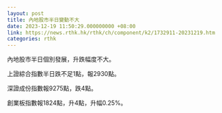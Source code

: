 ```yaml
---
layout: post
title: 內地股市半日變動不大
date: 2023-12-19 11:50:29.000000000 +08:00
link: https://news.rthk.hk/rthk/ch/component/k2/1732911-20231219.htm
categories: rthk
---
```


內地股市半日個別發展，升跌幅度不大。

上證綜合指數半日跌不足1點，報2930點。

深證成份指數報9275點，跌4點。

創業板指數報1824點，升4點，升幅0.25%。
